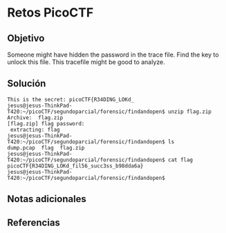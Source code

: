 # Retos PicoCTF


## Objetivo 

Someone might have hidden the password in the trace file.
Find the key to unlock this file. This tracefile might be good to analyze.
## Solución 

```
This is the secret: picoCTF{R34DING_LOKd_
jesus@jesus-ThinkPad-T420:~/picoCTF/segundoparcial/forensic/findandopen$ unzip flag.zip 
Archive:  flag.zip
[flag.zip] flag password: 
 extracting: flag                    
jesus@jesus-ThinkPad-T420:~/picoCTF/segundoparcial/forensic/findandopen$ ls
dump.pcap  flag  flag.zip
jesus@jesus-ThinkPad-T420:~/picoCTF/segundoparcial/forensic/findandopen$ cat flag
picoCTF{R34DING_LOKd_fil56_succ3ss_b98dda6a}
jesus@jesus-ThinkPad-T420:~/picoCTF/segundoparcial/forensic/findandopen$ 

```

## Notas adicionales 

## Referencias 
